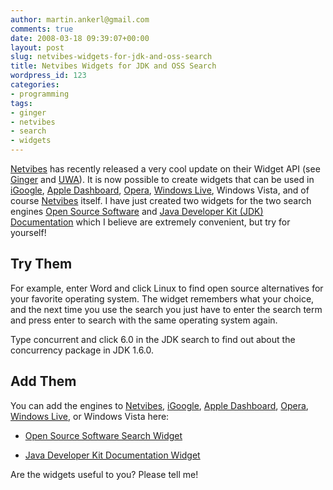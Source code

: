 ```yaml
---
author: martin.ankerl@gmail.com
comments: true
date: 2008-03-18 09:39:07+00:00
layout: post
slug: netvibes-widgets-for-jdk-and-oss-search
title: Netvibes Widgets for JDK and OSS Search
wordpress_id: 123
categories:
- programming
tags:
- ginger
- netvibes
- search
- widgets
---
```


[Netvibes](http://www.netvibes.com/) has recently released a very cool update on their Widget API (see [Ginger](http://ginger.netvibes.com/) and [UWA](http://dev.netvibes.com/)). It is now possible to create widgets that can be used in [iGoogle](http://www.google.com/ig), [Apple Dashboard](http://www.apple.com/downloads/dashboard/), [Opera](http://www.opera.com/), [Windows Live](http://www.live.com/), Windows Vista, and of course [Netvibes](http://www.netvibes.com/) itself. I have just created two widgets for the two search engines [Open Source Software](http://opensource.ankerl.com/) and [Java Developer Kit (JDK) Documentation](http://javadoc.ankerl.com/) which I believe are extremely convenient, but try for yourself!



## Try Them


For example, enter Word and click Linux to find open source alternatives for your favorite operating system. The widget remembers what your choice, and the next time you use the search you just have to enter the search term and press enter to search with the same operating system again.


Type concurrent and click 6.0 in the JDK search to find out about the concurrency package in JDK 1.6.0.




## Add Them


You can add the engines to [Netvibes](http://www.netvibes.com/), [iGoogle](http://www.google.com/ig), [Apple Dashboard](http://www.apple.com/downloads/dashboard/), [Opera](http://www.opera.com/), [Windows Live](http://www.live.com/), or Windows Vista here: 

  * [Open Source Software Search Widget](http://eco.netvibes.com/widgets/234614/open-source-software)


  * [Java Developer Kit Documentation Widget](http://eco.netvibes.com/widgets/234615/java-developer-kit-documentation)



Are the widgets useful to you? Please tell me!
